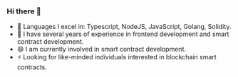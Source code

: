 ### Hi there 👋

- 🔭 Languages I excel in: Typescript, NodeJS, JavaScript, Golang, Solidity.
- 🌱 I have several years of experience in frontend development and smart contract development.
- 😄 I am currently involved in smart contract development.
- ⚡  Looking for like-minded individuals interested in blockchain smart contracts.

